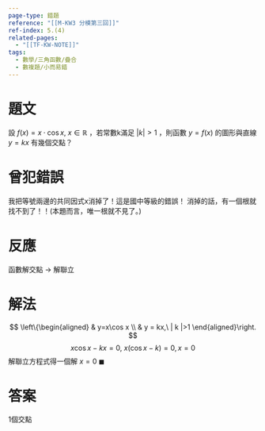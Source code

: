```yaml
---
page-type: 錯題
reference: "[[M-KW3 分模第三回]]"
ref-index: 5.(4)
related-pages:
  - "[[TF-KW-NOTE]]"
tags:
  - 數學/三角函數/疊合
  - 數複題/小而易錯
---
```

# 題文
設 $f(x) = x\cdot \cos x,\ x \in \mathbb{R}$ ，若常數k滿足 $| k |>1$ ，則函數 $y = f(x)$ 的圖形與直線 $y = kx$ 有幾個交點？
# 曾犯錯誤
我把等號兩邊的共同因式x消掉了！這是國中等級的錯誤！
消掉的話，有一個根就找不到了！！(本題而言，唯一根就不見了。)
# 反應
函數解交點 -> 解聯立
# 解法
$$
\left\{\begin{aligned}
 & y=x\cos x \\
 & y = kx,\ | k |>1
\end{aligned}\right.
$$
$$
x\cos x -kx =0,\ x(\cos x-k) =0, x = 0
$$
解聯立方程式得一個解 $x = 0\ \blacksquare$
# 答案
1個交點